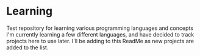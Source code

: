 # Learning
Test repository for learning various programming languages and concepts
I'm currently learning a few different languages, and have decided to track projects here to use later. I'll be adding to this ReadMe as new projects are added to the list.
